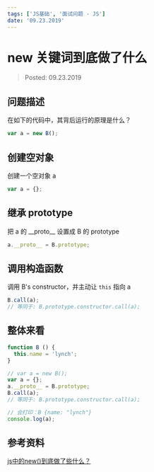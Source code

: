 ```yaml
---
tags: ['JS基础', '面试问题 - JS']
date: '09.23.2019'
---
```


# new 关键词到底做了什么

> Posted: 09.23.2019

<Tag />

## 问题描述

在如下的代码中，其背后运行的原理是什么？

```javascript
var a = new B();
```

## 创建空对象

创建一个空对象 a

```javascript
var a = {};
```

## 继承 prototype

把 a 的 \_\_proto\_\_ 设置成 B 的 prototype

```javascript
a.__proto__ = B.prototype;
```

## 调用构造函数

调用 B's constructor，并主动让 `this` 指向 a

```javascript
B.call(a);
// 等同于: B.prototype.constructor.call(a);
```

## 整体来看

```javascript
function B () {
  this.name = 'lynch';
}

// var a = new B();
var a = {};
a.__proto__ = B.prototype;
B.call(a); 
// 等同于: B.prototype.constructor.call(a);

// 会打印：B {name: "lynch"}
console.log(a);
```

## 参考资料

[js中的new()到底做了些什么？](https://www.cnblogs.com/faith3/p/6209741.html)

<Disqus />